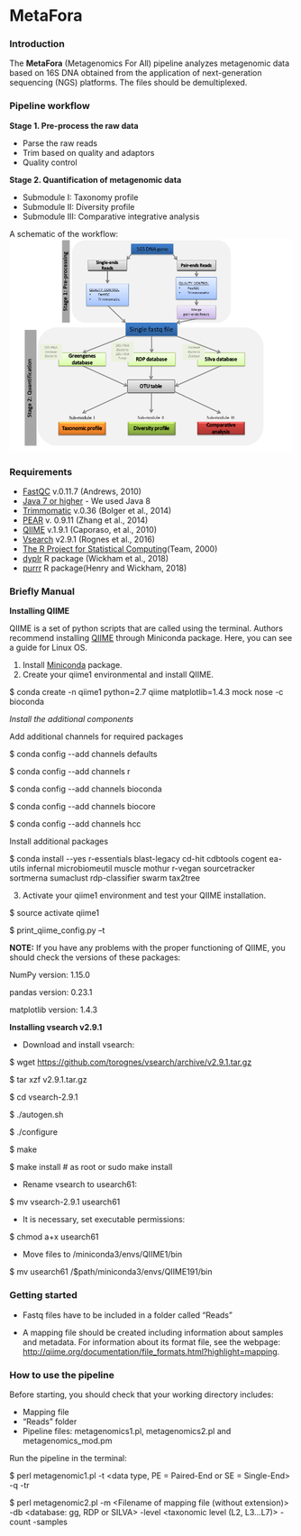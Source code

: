 # MetaFora
### Introduction
The **MetaFora** (Metagenomics For All) pipeline analyzes metagenomic data based on 16S DNA obtained from the application of next-generation sequencing (NGS) platforms. The files should be demultiplexed.

### Pipeline workflow
**Stage 1. Pre-process the raw data**  
- Parse the raw reads  
- Trim based on quality and adaptors  
- Quality control

**Stage 2. Quantification of metagenomic data**   
- Submodule I: Taxonomy profile
- Submodule II: Diversity profile
- Submodule III: Comparative integrative analysis


A schematic of the workflow: 
![](https://github.com/Irvilma/MetaFora/blob/master/Figures/workflow.png)

### Requirements

* [FastQC][5] v.0.11.7 (Andrews, 2010)
* [Java 7 or higher][6] - We used Java 8
* [Trimmomatic][7] v.0.36 (Bolger et al., 2014)
* [PEAR][8] v. 0.9.11 (Zhang et al., 2014)
* [QIIME][9] v.1.9.1 (Caporaso, et al., 2010)
* [Vsearch][10] v2.9.1 (Rognes et al., 2016)
* [The R Project for Statistical Computing][13](Team, 2000)
* [dyplr][14] R package (Wickham et al., 2018)
* [purrr][15] R package(Henry and Wickham, 2018)


### Briefly Manual

**Installing QIIME**

QIIME is a set of python scripts that are called using the terminal.
Authors recommend installing [QIIME][11] through Miniconda package. Here, you can see a guide for Linux OS.

1) Install [Miniconda][12] package. 
2) Create your qiime1 environmental and install QIIME.

$ conda create -n qiime1 python=2.7 qiime matplotlib=1.4.3 mock nose -c bioconda

*Install the additional components*

Add additional channels for required packages

$ conda config --add channels defaults

$ conda config --add channels r

$ conda config --add channels bioconda

$ conda config --add channels biocore

$ conda config --add channels hcc 
 
Install additional packages

$ conda install --yes r-essentials blast-legacy cd-hit cdbtools cogent ea-utils infernal microbiomeutil muscle mothur r-vegan sourcetracker sortmerna sumaclust rdp-classifier swarm tax2tree

3) Activate your qiime1 environment and test your QIIME installation.

$ source activate qiime1

$ print_qiime_config.py –t


**NOTE:** If you have any problems with the proper functioning of QIIME, you should check the versions of these packages:

NumPy version:	1.15.0

pandas version:	0.23.1

matplotlib version:	1.4.3




**Installing vsearch v2.9.1**

- Download and install vsearch:

$ wget https://github.com/torognes/vsearch/archive/v2.9.1.tar.gz

$ tar xzf v2.9.1.tar.gz

$ cd vsearch-2.9.1

$ ./autogen.sh

$ ./configure

$ make

$ make install  # as root or sudo make install


- Rename vsearch to usearch61:

$ mv vsearch-2.9.1 usearch61


- It is necessary, set executable permissions:

$ chmod a+x usearch61


- Move files to /miniconda3/envs/QIIME1/bin

$ mv usearch61  /$path/miniconda3/envs/QIIME191/bin


### Getting started

* Fastq files have to be included in a folder called “Reads”

* A mapping file should be created including information about samples and metadata. For information about its format file, see the webpage: http://qiime.org/documentation/file_formats.html?highlight=mapping.

### How to use the pipeline

Before starting, you should check that your working directory includes:

- Mapping file
- “Reads” folder
- Pipeline files: metagenomics1.pl, metagenomics2.pl and metagenomics_mod.pm

Run the pipeline in the terminal:

$ perl metagenomic1.pl -t <data type, PE = Paired-End or SE = Single-End> 
-q <Trimmomatic AVGQUAL value> -tr <Trimmomatic TRAILING value>

$ perl metagenomic2.pl -m <Filename of mapping file (without extension)> -db <database: gg, RDP or SILVA> -level <taxonomic level (L2, L3…L7)> -count <minimum number of count for retaining a OUT> -samples <minimum sample in which the OUT should be present>


[5]: https://www.bioinformatics.babraham.ac.uk/projects/fastqc/
[6]:https://www.java.com/en/
[7]:http://www.usadellab.org/cms/?page=trimmomatic
[8]:https://www.h-its.org/en/research/sco/software/#NextGenerationSequencingSequenceAnalysis
[9]:http://qiime.org/index.html
[10]:https://github.com/torognes/vsearch
[11]: http://qiime.org/install/install.html
[12]:https://anaconda.org/
[13]: https://www.r-project.org/
[14]:https://dplyr.tidyverse.org/
[15]:https://purrr.tidyverse.org/

